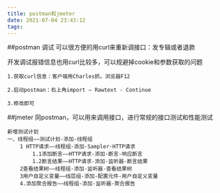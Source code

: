 ```yaml
---
title: postman和jmeter
date: 2021-07-04 23:43:12
tags:
---
```

##postman 调试
可以很方便的用curl来重新调接口：发专辑或者退款

开发调试报错信息也用curl比较多，可以规避掉cookie和参数获取的问题
```aidl
1.获取curl信息：客户端用Charles抓，浏览器F12

2.启动postman：右上角import — Rawtext - Continue

3.修改即可
```

##jmeter
同postman，可以用来调用接口，进行常规的接口测试和性能测试
```aidl
新增测试计划
一、线程组——测试计划-添加-线程组
	1 HTTP请求——线程组-添加-Sampler-HTTP请求
		1.1添加断言——HTTP请求-添加-断言-响应断言
		1.2断言结果——HTTP请求-添加-监听器-断言结果
	2查看结果树——线程组-添加-监听器-查看结果树
	3用户自定义变量——线层组-添加-配置元件-用户自定义变量
	4.添加聚合报告——线程组-添加-监听器-聚合报告
```